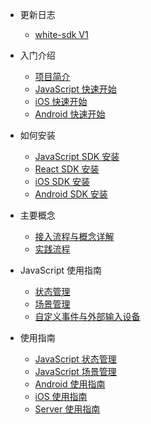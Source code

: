 * 更新日志

  * [white-sdk V1](releaseNote.md)
* 入门介绍

  * [项目简介](introduction.md)
  * [JavaScript 快速开始](js_quickstart.md)
  * [iOS 快速开始](iOS_quickstart.md)
  * [Android 快速开始](Android_quickstart.md)
* 如何安装

  * [JavaScript SDK 安装](js_SDK_install.md)
  * [React SDK 安装](react_SDK_intsall.md)
  * [iOS SDK 安装](iOS_SDK_install.md)
  * [Android SDK 安装](Android_SDK_install.md)
* 主要概念

  * [接入流程与概念详解](concept.md)
  * [实践流程](process.md)
* JavaScript 使用指南
  * [状态管理](js_detials/state_api.md)
  * [场景管理](js_detials/scenes_api.md)
  * [自定义事件与外部输入设备](js_detials/events.md)
* 使用指南

  * [JavaScript 状态管理](js_state_ap.md)
  * [JavaScript 场景管理](js_scenes_api.md)
  * [Android 使用指南](Android_detail_api.md)
  * [iOS 使用指南](iOS_detail_api.md)
  * [Server 使用指南](server_detail_api.md)

